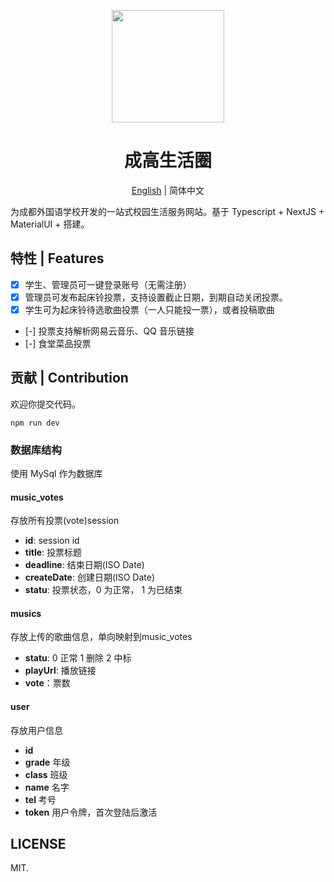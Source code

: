 <p align="center">
  <a href="#">
    <img width="180" src="https://cflsgx-mate.vercel.app/static/logo.svg">
  </a>
</p>

<h1 align="center">成高生活圈</h1>

<div align="center">

[English](./README-en.md) | 简体中文

</div>

为成都外国语学校开发的一站式校园生活服务网站。基于 Typescript + NextJS + MaterialUI + 搭建。

## 特性 | Features

-   [x] 学生、管理员可一键登录账号（无需注册）
-   [x] 管理员可发布起床铃投票，支持设置截止日期，到期自动关闭投票。
-   [x] 学生可为起床铃待选歌曲投票（一人只能投一票），或者投稿歌曲
-   [-] 投票支持解析网易云音乐、QQ 音乐链接
-   [-] 食堂菜品投票

## 贡献 | Contribution

欢迎你提交代码。

```
npm run dev
```

### 数据库结构

使用 MySql 作为数据库

#### music_votes

存放所有投票(vote)session

-   **id**: session id
-   **title**: 投票标题
-   **deadline**: 结束日期(ISO Date)
-   **createDate**: 创建日期(ISO Date)
-   **statu**: 投票状态，0 为正常， 1 为已结束

#### musics

存放上传的歌曲信息，单向映射到music_votes

-   **statu**: 0 正常 1 删除 2 中标
-   **playUrl**: 播放链接
-   **vote**：票数

#### user

存放用户信息

-   **id**
-   **grade** 年级
-   **class** 班级
-   **name** 名字
-   **tel** 考号
-   **token** 用户令牌，首次登陆后激活

## LICENSE

MIT.
